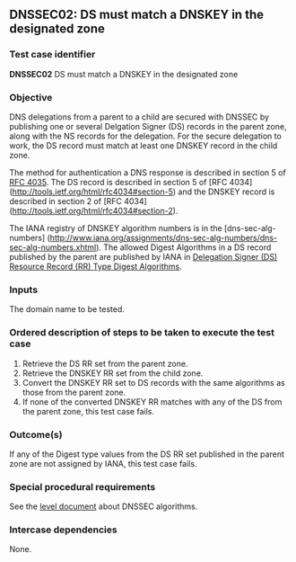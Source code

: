 ## DNSSEC02: DS must match a DNSKEY in the designated zone

### Test case identifier
**DNSSEC02** DS must match a DNSKEY in the designated zone

### Objective

DNS delegations from a parent to a child are secured with DNSSEC by
publishing one or several Delgation Signer (DS) records in the parent
zone, along with the NS records for the delegation. For the secure
delegation to work, the DS record must match at least one DNSKEY record
in the child zone.

The method for authentication a DNS response is described in section 5 of
[RFC 4035](http://tools.ietf.org/html/rfc4035#section-5). The DS record
is described in section 5 of [RFC 4034]
(http://tools.ietf.org/html/rfc4034#section-5) and the DNSKEY record is
described in section 2 of [RFC 4034]
(http://tools.ietf.org/html/rfc4034#section-2).

The IANA registry of DNSKEY algorithm numbers is in the [dns-sec-alg-numbers]
(http://www.iana.org/assignments/dns-sec-alg-numbers/dns-sec-alg-numbers.xhtml).
The allowed Digest Algorithms in a DS record published by the parent are
published by IANA in [Delegation Signer (DS) Resource Record (RR) Type
Digest Algorithms](https://www.iana.org/assignments/ds-rr-types/ds-rr-types.xhtml). 

### Inputs

The domain name to be tested.

### Ordered description of steps to be taken to execute the test case

1. Retrieve the DS RR set from the parent zone.
2. Retrieve the DNSKEY RR set from the child zone.
3. Convert the DNSKEY RR set to DS records with the same algorithms as
   those from the parent zone.
4. If none of the converted DNSKEY RR matches with any of the DS from the
   parent zone, this test case fails.

### Outcome(s)

If any of the Digest type values from the DS RR set published in the parent
zone are not assigned by IANA, this test case fails.

### Special procedural requirements

See the [level document](level.md) about DNSSEC algorithms.

### Intercase dependencies

None.
